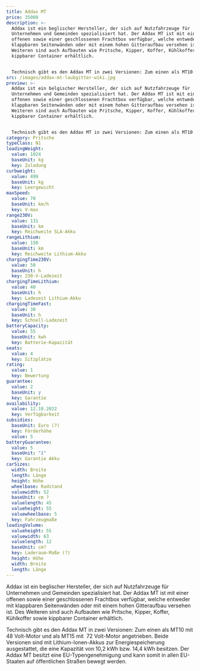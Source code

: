 ```yaml
---
title: Addax MT
price: 35000
description: >-
  Addax ist ein beglischer Hersteller, der sich auf Nutzfahrzeuge für
  Unternehmen und Gemeinden spezialisiert hat. Der Addax MT ist mit einer
  offenen sowie einer geschlossenen Frachtbox verfügbar, welche entweder mit
  klappbaren Seitenwänden oder mit einem hohen Gitteraufbau versehen ist. Des
  Weiteren sind auch Aufbauten wie Pritsche, Kipper, Koffer, Kühlkoffer sowie
  kippbarer Container erhältlich.


  Technisch gibt es den Addax MT in zwei Versionen: Zum einen als MT10 mit 48 Volt-Motor und als MT15 mit  72 Volt-Motor angetrieben. Beide Versionen sind mit Lithium-Ionen-Akkus zur Energiespeicherung ausgestattet, die eine Kapazität von 10,2 kWh bzw. 14,4 kWh besitzen. Der Addax MT besitzt eine EU-Typengenehmigung und kann somit in allen EU-Staaten auf öffentlichen Straßen bewegt werden.
src: /images/addax-mt-laubgitter-wiki.jpg
preview: >-
  Addax ist ein belgischer Hersteller, der sich auf Nutzfahrzeuge für
  Unternehmen und Gemeinden spezialisiert hat. Der Addax MT ist mit einer
  offenen sowie einer geschlossenen Frachtbox verfügbar, welche entweder mit
  klappbaren Seitenwänden oder mit einem hohen Gitteraufbau versehen ist. Des
  Weiteren sind auch Aufbauten wie Pritsche, Kipper, Koffer, Kühlkoffer sowie
  kippbarer Container erhältlich.


  Technisch gibt es den Addax MT in zwei Versionen: Zum einen als MT10 mit 48 Volt-Motor und als MT15 mit  72 Volt-Motor angetrieben. Beide Versionen sind mit Lithium-Ionen-Akkus zur Energiespeicherung ausgestattet, die eine Kapazität von 10,2 kWh bzw. 14,4 kWh besitzen. Der Addax MT besitzt eine EU-Typengenehmigung und kann somit in allen EU-Staaten auf öffentlichen Straßen bewegt werden.
category: Pritsche
typeClass: N1
loadingWeight:
  value: 1024
  baseUnit: kg
  key: Zuladung
curbweight:
  value: 499
  baseUnit: kg
  key: Leergewicht
maxSpeed:
  value: 70
  baseUnit: km/h
  key: V-max
range230V:
  value: 131
  baseUnit: km
  key: Reichweite SLA-Akku
rangeLithium:
  value: 150
  baseUnit: km
  key: Reichweite Lithium-Akku
chargingTime230V:
  value: 50
  baseUnit: h
  key: 230-V-Ladezeit
chargingTimeLithium:
  value: 40
  baseUnit: h
  key: Ladezeit Lithium-Akku
chargingTimeFast:
  value: 30
  baseUnit: h
  key: Schnell-Ladezeit
batteryCapacity:
  value: 55
  baseUnit: kwh
  key: Batterie-Kapazität
seats:
  value: 4
  key: Sitzplätze
rating:
  value: 1
  key: Bewertung
guarantee:
  value: 2
  baseUnit: y
  key: Garantie
availability:
  value: 12.10.2022
  key: Verfügbarkeit
subsidies:
  baseUnit: Euro (?)
  key: Förderhöhe
  value: 5
batteryGuarantee:
  value: 5
  baseUnit: "1"
  key: Garantie Akku
carSizes:
  width: Breite
  length: Länge
  height: Höhe
  wheelbase: Radstand
  valuewidth: 52
  baseUnit: cm ?
  valuelength: 45
  valueheight: 55
  valuewheelbase: 5
  key: Fahrzeugmaße
loadingVolume:
  valueheight: 55
  valuewidth: 63
  valuelength: 12
  baseUnit: cm?
  key: Laderaum-Maße (?)
  height: Höhe
  width: Breite
  length: Länge
---
```

Addax ist ein beglischer Hersteller, der sich auf Nutzfahrzeuge für Unternehmen und Gemeinden spezialisiert hat. Der Addax MT ist mit einer offenen sowie einer geschlossenen Frachtbox verfügbar, welche entweder mit klappbaren Seitenwänden oder mit einem hohen Gitteraufbau versehen ist. Des Weiteren sind auch Aufbauten wie Pritsche, Kipper, Koffer, Kühlkoffer sowie kippbarer Container erhältlich.

Technisch gibt es den Addax MT in zwei Versionen: Zum einen als MT10 mit 48 Volt-Motor und als MT15 mit  72 Volt-Motor angetrieben. Beide Versionen sind mit Lithium-Ionen-Akkus zur Energiespeicherung ausgestattet, die eine Kapazität von 10,2 kWh bzw. 14,4 kWh besitzen. Der Addax MT besitzt eine EU-Typengenehmigung und kann somit in allen EU-Staaten auf öffentlichen Straßen bewegt werden.